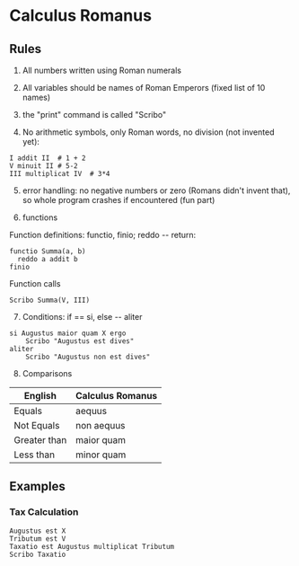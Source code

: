 # Calculus Romanus

## Rules

1. All numbers written using Roman numerals
2. All variables should be names of Roman Emperors (fixed list of 10 names)
3. the "print" command is called "Scribo"

4. No arithmetic symbols, only Roman words, no division (not invented yet):

```
I addit II  # 1 + 2
V minuit II # 5-2
III multiplicat IV  # 3*4
```

5. error handling: no negative numbers or zero (Romans didn't invent that), so whole program crashes if encountered (fun part)

6. functions

Function definitions: functio, finio; reddo -- return:

```
functio Summa(a, b)
  reddo a addit b
finio
```

Function calls

```
Scribo Summa(V, III)
```

7. Conditions: if == si, else -- aliter

```
si Augustus maior quam X ergo
    Scribo "Augustus est dives"
aliter
    Scribo "Augustus non est dives"
```

8. Comparisons

| English      | Calculus Romanus |
| ------------ | ---------------- |
| Equals       | aequus           |
| Not Equals   | non aequus       |
| Greater than | maior quam       |
| Less than    | minor quam       |

## Examples

### Tax Calculation

```
Augustus est X
Tributum est V
Taxatio est Augustus multiplicat Tributum
Scribo Taxatio
```
